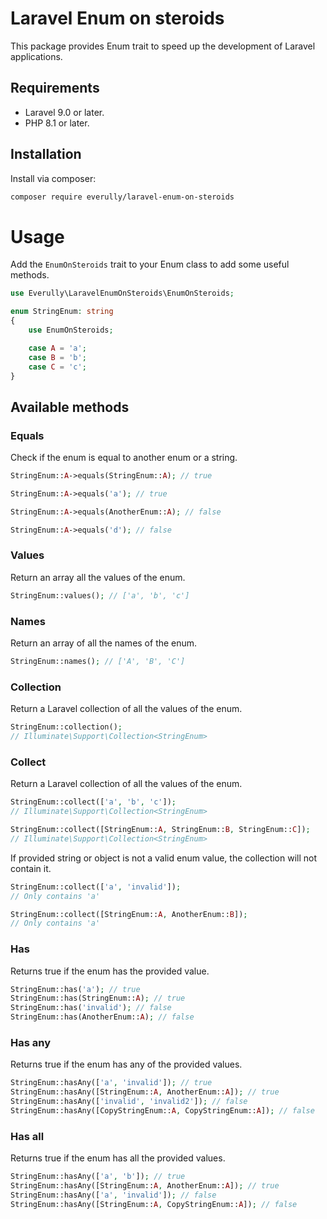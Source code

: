 # Laravel Enum on steroids

This package provides Enum trait to speed up the development of Laravel applications.

## Requirements
- Laravel 9.0 or later.
- PHP 8.1 or later.

## Installation
Install via composer:
```bash
composer require everully/laravel-enum-on-steroids
````

# Usage
Add the `EnumOnSteroids` trait to your Enum class to add some useful methods.

```php
use Everully\LaravelEnumOnSteroids\EnumOnSteroids;

enum StringEnum: string
{
    use EnumOnSteroids;

    case A = 'a';
    case B = 'b';
    case C = 'c';
}
```

## Available methods

### Equals
Check if the enum is equal to another enum or a string.
```php
StringEnum::A->equals(StringEnum::A); // true

StringEnum::A->equals('a'); // true

StringEnum::A->equals(AnotherEnum::A); // false

StringEnum::A->equals('d'); // false
```

### Values
Return an array all the values of the enum.
```php
StringEnum::values(); // ['a', 'b', 'c']
```

### Names
Return an array of all the names of the enum.
```php
StringEnum::names(); // ['A', 'B', 'C']
```

### Collection
Return a Laravel collection of all the values of the enum.
```php
StringEnum::collection();
// Illuminate\Support\Collection<StringEnum>
```

### Collect
Return a Laravel collection of all the values of the enum.
```php
StringEnum::collect(['a', 'b', 'c']);
// Illuminate\Support\Collection<StringEnum>

StringEnum::collect([StringEnum::A, StringEnum::B, StringEnum::C]);
// Illuminate\Support\Collection<StringEnum>
```

If provided string or object is not a valid enum value, the collection will not contain it.
```php
StringEnum::collect(['a', 'invalid']);
// Only contains 'a'

StringEnum::collect([StringEnum::A, AnotherEnum::B]);
// Only contains 'a'
```

### Has
Returns true if the enum has the provided value.
```php
StringEnum::has('a'); // true
StringEnum::has(StringEnum::A); // true
StringEnum::has('invalid'); // false
StringEnum::has(AnotherEnum::A); // false
```

### Has any
Returns true if the enum has any of the provided values.
```php
StringEnum::hasAny(['a', 'invalid']); // true
StringEnum::hasAny([StringEnum::A, AnotherEnum::A]); // true
StringEnum::hasAny(['invalid', 'invalid2']); // false
StringEnum::hasAny([CopyStringEnum::A, CopyStringEnum::A]); // false
```

### Has all
Returns true if the enum has all the provided values.
```php
StringEnum::hasAny(['a', 'b']); // true
StringEnum::hasAny([StringEnum::A, AnotherEnum::A]); // true
StringEnum::hasAny(['a', 'invalid']); // false
StringEnum::hasAny([StringEnum::A, CopyStringEnum::A]); // false
```
